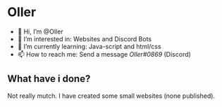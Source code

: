 # Oller

- 👋 Hi, I’m @Oller
- 👀 I’m interested in: Websites and Discord Bots
- 🌱 I’m currently learning: Java-script and html/css
- 📫 How to reach me: Send a message *Oller#0869* (Discord)

## What have i done?

Not really mutch.
I have created some small websites (none published).

<!---
OllerTheCityFox/OllerTheCityFox is a ✨ special ✨ repository because its `README.md` (this file) appears on your GitHub profile.
You can click the Preview link to take a look at your changes.
--->
